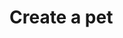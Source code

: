 #  Create a pet

<api-endpoint openapi-path="../../../openapi-simple.yaml" method="POST" endpoint="/pets"/>